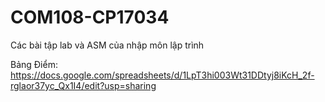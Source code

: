 # COM108-CP17034
Các bài tập lab và ASM của nhập môn lập trình

Bảng Điểm: https://docs.google.com/spreadsheets/d/1LpT3hi003Wt31DDtyj8iKcH_2f-rglaor37yc_Qx1I4/edit?usp=sharing

